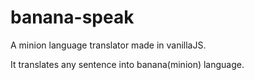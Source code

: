 # banana-speak

A minion language translator made in vanillaJS.

It translates any sentence into banana(minion) language.
